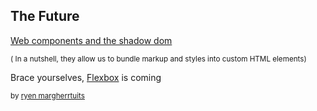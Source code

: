 <!-- .slide: data-background="#000", data-transition="fade"  -->

## The Future
[Web components and the shadow dom](http://css-tricks.com/modular-future-web-components/)

<small>( In a nutshell, they allow us to bundle markup and styles into custom HTML elements)</small>

Brace yourselves, [Flexbox](http://philipwalton.github.io/solved-by-flexbox/) is coming

<small>by [ryen margherrtuits](https://github.com/ryanmargheriti)</small>